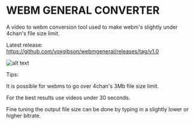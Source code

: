 # WEBM GENERAL CONVERTER
A video to webm conversion tool used to make webm's slightly under 4chan's file size limit.

Latest release: https://github.com/voxgibson/webmgeneral/releases/tag/v1.0

![alt text](https://i.imgur.com/DsyP6o2.png)

Tips:

It is possible for webms to go over 4chan's 3Mb file size limit.

For the best results use videos under 30 seconds.

Fine tuning the output file size can be done by typing in a slightly lower or higher bitrate.
